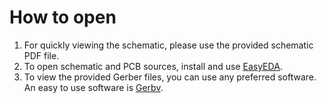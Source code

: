 # How to open

1. For quickly viewing the schematic, please use the provided schematic PDF file. 
2. To open schematic and PCB sources, install and use [EasyEDA](https://easyeda.com/page/download).
3. To view the provided Gerber files, you can use any preferred software. An easy to use software is [Gerbv](https://gerbv.github.io/).
